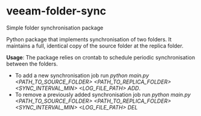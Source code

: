 # veeam-folder-sync
Simple folder synchronisation package

Python package that implements synchronisation of two folders. It maintains a full, identical copy of the source folder at the replica folder.

**Usage**: The package relies on crontab to schedule periodic synchronisation between the folders.
- To add a new synchronisation job run *python main.py <PATH_TO_SOURCE_FOLDER> <PATH_TO_REPLICA_FOLDER> <SYNC_INTERVAL_MIN> <LOG_FILE_PATH> ADD*.
- To remove a previously added synchronisation job run *python main.py <PATH_TO_SOURCE_FOLDER> <PATH_TO_REPLICA_FOLDER> <SYNC_INTERVAL_MIN> <LOG_FILE_PATH> DEL*
